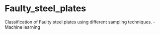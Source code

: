 # Faulty_steel_plates
Classification of Faulty steel plates using different sampling techniques. - Machine learning
